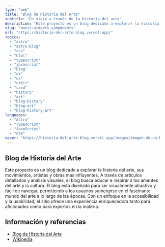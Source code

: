 ```yaml
---
type: "web"
title: "Blog de Historia del Arte"
subtitle: "Un viaje a través de la historia del arte"
description: "Este proyecto es un blog dedicado a explorar la historia del arte, sus movimientos, artistas y obras más influyentes. A través de artículos detallados y análisis visuales, el blog busca educar e inspirar a los amantes del arte y la cultura."
slug: "music-widgets-components"
url: "https://historia-del-arte-blog.vercel.app/"
topics:
  - "astro"
  - "astro-blog"
  - "css"
  - "html"
  - "typescript"
  - "javascript"
  - "blog"
  - "ui"
  - "ux"
  - "uikit"
  - "card"
  - "history"
  - "art"
  - "blog-history"
  - "blog-art"
  - "blog-history-art"
languages:
  - "Astro"
  - "Typescript"
  - "JavaScript"
  - "CSS"
cover: "https://historia-del-arte-blog.vercel.app/images/imagen-de-un-blog-sobre-arte-y-su-historia-explorando-las-artes-plasticas-desde-el-renacimiento-hasta-la-actualidad.webp"
---
```


## Blog de Historia del Arte

Este proyecto es un blog dedicado a explorar la historia del arte, sus movimientos, artistas y obras más influyentes. A través de artículos detallados y análisis visuales, el blog busca educar e inspirar a los amantes del arte y la cultura. El blog está diseñado para ser visualmente atractivo y fácil de navegar, permitiendo a los usuarios sumergirse en el fascinante mundo del arte a lo largo de las épocas. Con un enfoque en la accesibilidad y la usabilidad, el sitio ofrece una experiencia enriquecedora tanto para aficionados como para expertos en la materia.

## Información y referencias

- [Blog de Historia del Arte](https://historia-arte.com/)
- [Wikipedia](https://es.wikipedia.org/wiki/Historia_del_arte)
